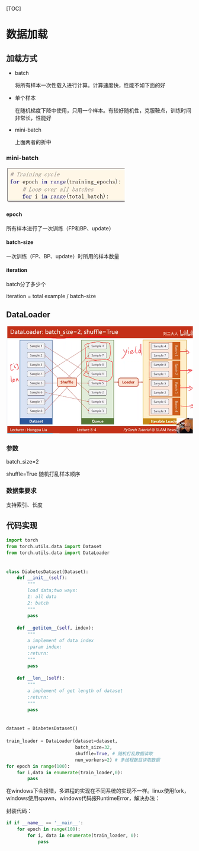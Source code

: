 [TOC]



# 数据加载



## 加载方式

- batch

  将所有样本一次性载入进行计算。计算速度快，性能不如下面的好

- 单个样本

  在随机梯度下降中使用，只用一个样本。有较好随机性，克服鞍点，训练时间非常长，性能好

- mini-batch

  上面两者的折中

### mini-batch

![image-20201111145211773](images/image-20201111145211773.png)



#### epoch

所有样本进行了一次训练（FP和BP、update）



#### batch-size

一次训练（FP、BP、update）时所用的样本数量



#### iteration

batch分了多少个

iteration = total example / batch-size



## DataLoader

![image-20201111150350633](images/image-20201111150350633.png)

### 参数

batch_size=2	

shuffle=True	随机打乱样本顺序



### 数据集要求

支持索引、长度



## 代码实现

```python
import torch
from torch.utils.data import Dataset
from torch.utils.data import DataLoader


class DiabetesDataset(Dataset):
    def __init__(self):
        """
        load data;two ways:
        1: all data
        2: batch
        """
        pass

    def __getitem__(self, index):
        """
        a implement of data index
        :param index:
        :return:
        """
        pass

    def __len__(self):
        """
        a implement of get length of dataset
        :return:
        """
        pass


dataset = DiabetesDataset()

train_loader = DataLoader(dataset=dataset,
                          batch_size=32,
                          shuffle=True, # 随机打乱数据读取
                          num_workers=2) # 多线程数目读取数据
for epoch in range(100):
	for i,data in enumerate(train_loader,0):
        pass
```



在windows下会报错，多进程的实现在不同系统的实现不一样。linux使用fork，windows使用spawn，windows代码报RuntimeError，解决办法：

封装代码：

```python
if if __name__ == '__main__':
    for epoch in range(100):
        for i, data in enumerate(train_loader, 0):
            pass
```

